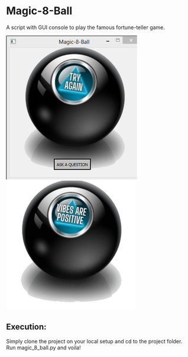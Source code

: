 # Magic-8-Ball
A script with GUI console to play the famous fortune-teller game.

![img](sample.PNG) ![gif](https://github.com/akshitadixit/Magic-8-Ball/blob/main/images1/shuffle.gif)

## Execution:
Simply clone the project on your local setup and cd to the project folder. Run magic_8_ball.py and voila!
